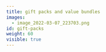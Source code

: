 ```yaml
---
title: gift packs and value bundles
images:
  - image_2022-03-07_223703.png
id: gift-packs
weight: 60
visible: true
---
```

